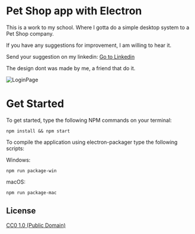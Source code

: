 # Pet Shop app with Electron

This is a work to my school. Where I gotta do a simple desktop system to a Pet Shop company.

If you have any suggestions for improvement, I am willing to hear it.

Send your suggestion on my linkedin: [Go to Linkedin](https://www.linkedin.com/in/maxwell-olliver-aa3491191/)

The design dont was made by me, a friend that do it.

![LoginPage](https://user-images.githubusercontent.com/54994420/68547761-0fb1b800-03c4-11ea-9b46-0cadf0cc8045.jpg)

# Get Started

To get started, type the following NPM commands on your terminal:

  ```npm install && npm start```
  
To compile the application using electron-packager type the following scripts:

Windows:

  ```npm run package-win```
  
macOS:

  ```npm run package-mac```

## License

[CC0 1.0 (Public Domain)](LICENSE.md)

